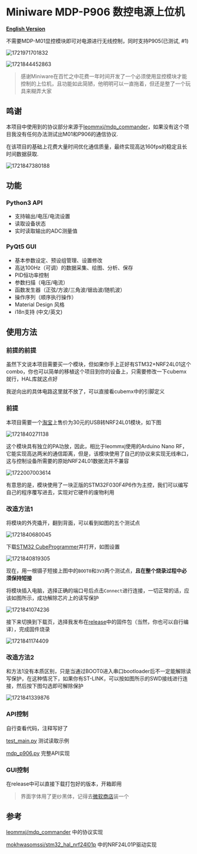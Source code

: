 # Miniware MDP-P906 数控电源上位机

**[English Version](./readme_EN.md)**

不需要MDP-M01显控模块即可对电源进行无线控制，同时支持P905(已测试, #1)

![1721971701832](image/readme/1721971701832.png)

![1721844452863](image/readme/1721844452863.png)

> 感谢Miniware在百忙之中花费一年时间开发了一个必须使用显控模块才能控制的上位机，且功能如此简陋，他明明可以一直拖着，但还是整了一个玩具来糊弄大家

## 鸣谢

本项目中使用到的协议部分来源于[leommxj/mdp_commander](https://github.com/leommxj/mdp_commander)，如果没有这个项目我没有任何办法测试出M01和P906的通信协议.

在该项目的基础上花费大量时间优化通信质量，最终实现高达160fps的稳定且长时间数据获取.

![1721847380188](image/readme/1721847380188.png)

## 功能

### Python3 API

- 支持输出/电压/电流设置
- 读取设备状态
- 实时读取输出的ADC测量值

### PyQt5 GUI

- 基本参数设定、预设组管理、设置修改
- 高达100Hz（可调）的数据采集、绘图、分析、保存
- PID恒功率控制
- 参数扫描（电压/电流）
- 函数发生器（正弦/方波/三角波/锯齿波/随机波）
- 操作序列（顺序执行操作）
- Material Design 风格
- i18n支持 (中文/英文)

## 使用方法

### 前提的前提

虽然下文说本项目需要买一个模块，但如果你手上正好有STM32+NRF24L01这个combo，你也可以简单的移植这个项目到你的设备上，只需要修改一下cubemx就行，HAL库就这点好

我逆向出的具体电路这里就不放了，可以直接看cubemx中的引脚定义

### 前提

本项目需要一个[淘宝](https://item.taobao.com/item.htm?spm=a1z09.2.0.0.521d2e8dccjOe1&id=601004335822&_u=p23lmea03490)上售价为30元的USB转NRF24L01模块，如下图

![1721840271138](image/readme/1721840271138.png)

这个模块具有独立的PA功放，因此，相比于leommxj使用的Arduino Nano RF，它能实现高达两米的通信距离，但是，该模块使用了自己的协议来实现无线串口，这与控制设备所需要的原始NRF24L01数据流并不兼容

![1722007003614](image/readme/1722007003614.png)

有意思的是，模块使用了一块正版的STM32F030F4P6作为主控，我们可以编写自己的程序覆写进去，实现对它硬件的废物利用

### 改造方法1

将模块的外壳撬开，翻到背面，可以看到如图的五个测试点

![1721840680045](image/readme/1721840680045.png)

下载[STM32 CubeProgrammer](https://www.st.com/en/development-tools/stm32cubeprog.html)并打开，如图设置

![1721840819305](image/readme/1721840819305.png)

现在，用一根镊子短接上图中的`BOOT0`和`3V3`两个测试点，**且在整个烧录过程中必须保持短接**

将模块插入电脑，选择正确的端口号后点击`Connect`进行连接，一切正常的话，应该如图所示，成功解除芯片上的读写保护

![1721841074236](image/readme/1721841074236.png)

接下来切换到下载页，选择我发布在[release](https://github.com/ElluIFX/MDP-P906-Controller/releases/tag/image)中的固件包（当然，你也可以自行编译），完成固件烧录

![1721841174409](image/readme/1721841174409.png)

### 改造方法2

和方法1没有本质区别，只是当通过BOOT0进入串口bootloader后不一定能解除读写保护，在这种情况下，如果你有ST-LINK，可以按如图所示的SWD接线进行连接，然后按下图勾选即可解除保护

![1721841339876](image/readme/1721841339876.png)

### API控制

自行查看代码，注释写好了

[test_main.py](./test_main.py) 测试读取示例

[mdp_p906.py](./mdp_controller/mdp_p906.py) 完整API实现

### GUI控制

在release中可以直接下载打包好的版本，开箱即用

> 界面字体用了更纱黑体，记得去[微软商店](https://www.microsoft.com/store/productId/9MW0M424NCZ7?ocid=pdpshare)装一个

## 参考

[leommxj/mdp_commander](https://github.com/leommxj/mdp_commander) 中的协议实现

[mokhwasomssi/stm32_hal_nrf24l01p](https://github.com/mokhwasomssi/stm32_hal_nrf24l01p) 中的NRF24L01P驱动实现
